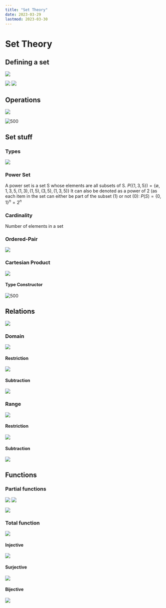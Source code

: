 ```yaml
---
title: "Set Theory"
date: 2023-03-29
lastmod: 2023-03-30
---
```

# Set Theory
## Defining a set
![](https://i.imgur.com/abyWqbF.png)

![](https://i.imgur.com/D0OpBpx.png)
![](https://i.imgur.com/Zrg1XdQ.png)
## Operations
![](https://i.imgur.com/8XidoKe.png)

![500](https://i.imgur.com/AesjqxA.png)
## Set stuff
### Types
![](https://i.imgur.com/T8BJmH8.png)
### Power Set
A power set is a set S whose elements are all subsets of S.
$P(\{1,3,5\})=\{\emptyset,1,3,5,(1,3),(1,5),(3,5),(1,3,5)\}$
It can also be denoted as a power of 2 (as each item in the set can either be part of the subset (1) or not (0): $P(S)=\{0,1\}^n = 2^n$
### Cardinality
Number of elements in a set
### Ordered-Pair
![](https://i.imgur.com/O4NgfAs.png)
### Cartesian Product
![](https://i.imgur.com/d9G0rff.png)
#### Type Constructor
![500](https://i.imgur.com/tdEpmJc.png)
## Relations
![](https://i.imgur.com/qBOjiil.png)
### Domain
![](https://i.imgur.com/LlSnWC0.png)
#### Restriction
![](https://i.imgur.com/U6al37G.png)
#### Subtraction
![](https://i.imgur.com/J7RYYn9.png)
### Range
![](https://i.imgur.com/gmY2kJ9.png)
#### Restriction
![](https://i.imgur.com/RbeoVFs.png)
#### Subtraction
![](https://i.imgur.com/bvxxFgb.png)
## Functions
### Partial functions
![](https://i.imgur.com/v9Yb399.png)
![](https://i.imgur.com/Sl48CrL.png)

![](https://i.imgur.com/3rQmplR.png)
### Total function
![](https://i.imgur.com/ihASso3.png)
#### Injective
![](https://i.imgur.com/4Zl2CZ1.png)
#### Surjective
![](https://i.imgur.com/3GEIvPf.png)
#### Bijective
![](https://i.imgur.com/K8lhRct.png)
